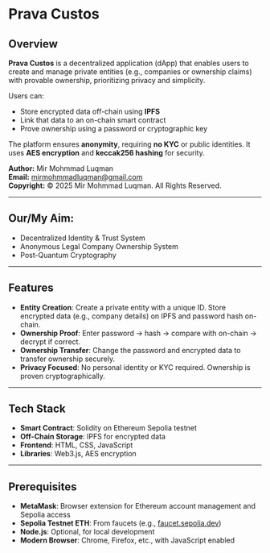 # Prava Custos

## Overview
**Prava Custos** is a decentralized application (dApp) that enables users to create and manage private entities (e.g., companies or ownership claims) with provable ownership, prioritizing privacy and simplicity.

Users can:
- Store encrypted data off-chain using **IPFS**
- Link that data to an on-chain smart contract
- Prove ownership using a password or cryptographic key

The platform ensures **anonymity**, requiring **no KYC** or public identities. It uses **AES encryption** and **keccak256 hashing** for security.

**Author:** Mir Mohmmad Luqman  
**Email:** mirmohmmadluqman@gmail.com  
**Copyright:** © 2025 Mir Mohmmad Luqman. All Rights Reserved.

---
## Our/My Aim:

 - Decentralized Identity & Trust System
 - Anonymous Legal Company Ownership System
 - Post-Quantum Cryptography
---

## Features

- **Entity Creation**: Create a private entity with a unique ID. Store encrypted data (e.g., company details) on IPFS and password hash on-chain.
- **Ownership Proof**: Enter password → hash → compare with on-chain → decrypt if correct.
- **Ownership Transfer**: Change the password and encrypted data to transfer ownership securely.
- **Privacy Focused**: No personal identity or KYC required. Ownership is proven cryptographically.

---

## Tech Stack

- **Smart Contract**: Solidity on Ethereum Sepolia testnet
- **Off-Chain Storage**: IPFS for encrypted data
- **Frontend**: HTML, CSS, JavaScript
- **Libraries**: Web3.js, AES encryption

---

## Prerequisites

- **MetaMask**: Browser extension for Ethereum account management and Sepolia access
- **Sepolia Testnet ETH**: From faucets (e.g., [faucet.sepolia.dev](https://faucet.sepolia.dev))
- **Node.js**: Optional, for local development
- **Modern Browser**: Chrome, Firefox, etc., with JavaScript enabled
